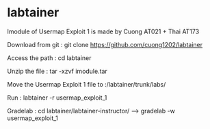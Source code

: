 # labtainer
Imodule of Usermap Exploit 1 is made by Cuong AT021 + Thai AT173

Download from git : git clone https://github.com/cuong1202/labtainer

Access the path : cd labtainer

Unzip the file : tar -xzvf imodule.tar 

Move the Usermap Exploit 1 file to :/labtainer/trunk/labs/

Run : labtainer -r usermap_exploit_1

Gradelab : cd labtainer/labtainer-instructor/ --> gradelab -w usermap_exploit_1


